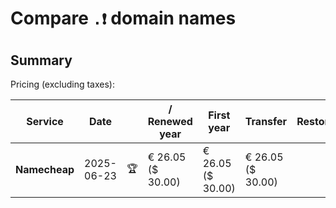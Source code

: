 # Compare `.❗` domain names

## Summary

Pricing (excluding taxes):

| Service | Date |  | / Renewed year | First year | Transfer | Restoration |
|--|--|--|--|--|--|--|
| **Namecheap** | 2025-06-23 | 🏆 | € 26.05<br>($ 30.00) | € 26.05<br>($ 30.00) | € 26.05<br>($ 30.00) |  |
